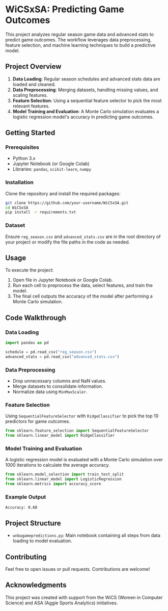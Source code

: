 # WiCSxSA: Predicting Game Outcomes

This project analyzes regular season game data and advanced stats to predict game outcomes. The workflow leverages data preprocessing, feature selection, and machine learning techniques to build a predictive model.

## Project Overview

1. **Data Loading**: Regular season schedules and advanced stats data are loaded and cleaned.
2. **Data Preprocessing**: Merging datasets, handling missing values, and scaling features.
3. **Feature Selection**: Using a sequential feature selector to pick the most relevant features.
4. **Model Training and Evaluation**: A Monte Carlo simulation evaluates a logistic regression model's accuracy in predicting game outcomes.

## Getting Started

### Prerequisites

- Python 3.x
- Jupyter Notebook (or Google Colab)
- Libraries: `pandas`, `scikit-learn`, `numpy`

### Installation

Clone the repository and install the required packages:

```bash
git clone https://github.com/your-username/WiCSxSA.git
cd WiCSxSA
pip install -r requirements.txt
```

### Dataset

Ensure `reg_season.csv` and `advanced_stats.csv` are in the root directory of your project or modify the file paths in the code as needed.

## Usage

To execute the project:

1. Open file in Jupyter Notebook or Google Colab.
2. Run each cell to preprocess the data, select features, and train the model.
3. The final cell outputs the accuracy of the model after performing a Monte Carlo simulation.

## Code Walkthrough

### Data Loading

```python
import pandas as pd

schedule = pd.read_csv("reg_season.csv")
advanced_stats = pd.read_csv("advanced_stats.csv")
```

### Data Preprocessing

- Drop unnecessary columns and NaN values.
- Merge datasets to consolidate information.
- Normalize data using `MinMaxScaler`.

### Feature Selection

Using `SequentialFeatureSelector` with `RidgeClassifier` to pick the top 10 predictors for game outcomes.

```python
from sklearn.feature_selection import SequentialFeatureSelector
from sklearn.linear_model import RidgeClassifier
```

### Model Training and Evaluation

A logistic regression model is evaluated with a Monte Carlo simulation over 1000 iterations to calculate the average accuracy.

```python
from sklearn.model_selection import train_test_split
from sklearn.linear_model import LogisticRegression
from sklearn.metrics import accuracy_score
```

### Example Output

```
Accuracy: 0.68
```

## Project Structure

- `wnbagamepredictions.py`: Main notebook containing all steps from data loading to model evaluation.

## Contributing

Feel free to open issues or pull requests. Contributions are welcome!

## Acknowledgments

This project was created with support from the WiCS (Women in Computer Science) and ASA (Aggie Sports Analytics) initiatives.
```
